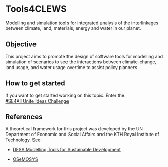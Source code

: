 # Tools4CLEWS
Modelling and simulation tools for integrated analysis of the interlinkages between climate, land, materials, energy and water in our planet.

Objective
-------------
This project aims to promote the design of software tools for modelling and simulation of scenarios to see the interactions between climate-change, land usage, and water usage overtime to assist policy planners. 

How to get started
------------------
If you want to get started working on this topic. Enter the:  
[#SE4All Unite Ideas Challenge](https://unite.un.org/ideas/content/se4all-sustainable-energy-4-all)

References
-------------
A theoretical framework for this project was developed by the UN Department of Economic and Social Affairs and the KTH Royal Institute of Technology. See:

- [DESA Modelling Tools for Sustainable Development](https://unite.un.org/sites/unite.un.org/files/app-globalclews-v-1-0/landingpage.html)

- [OSeMOSYS](http://www.osemosys.org/)
